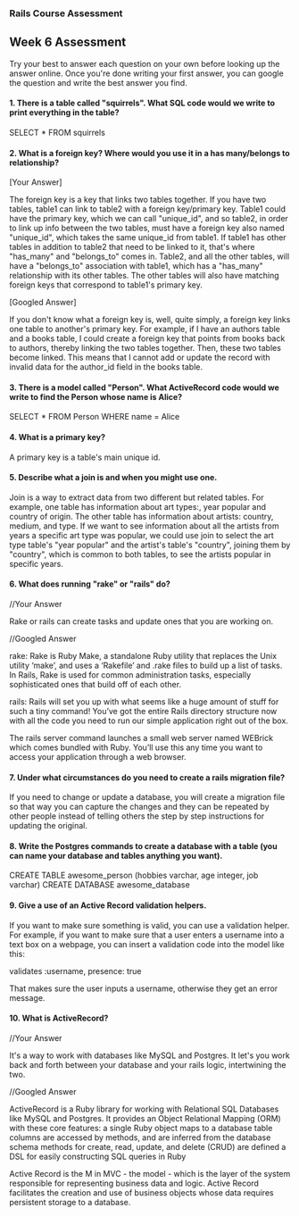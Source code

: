 ### Rails Course Assessment

## Week 6 Assessment

Try your best to answer each question on your own before looking up the answer online. Once you're done writing your first answer, you can google the question and write the best answer you find.


#### 1. There is a table called "squirrels". What SQL code would we write to print everything in the table?

SELECT * FROM squirrels

#### 2. What is a foreign key? Where would you use it in a has many/belongs to relationship?

[Your Answer]

The foreign key is a key that links two tables together. If you have two tables, table1 can link to table2 with a foreign key/primary key. Table1 could have the primary key, which we can call "unique_id", and so table2, in order to link up info between the two tables, must have a foreign key also named "unique_id", which takes the same unique_id from table1.
If table1 has other tables in addition to table2 that need to be linked to it, that's where "has_many" and "belongs_to" comes in. Table2, and all the other tables, will have a "belongs_to" association with table1, which has a "has_many" relationship with its other tables. The other tables will also have matching foreign keys that correspond to table1's primary key.

[Googled Answer]

If you don't know what a foreign key is, well, quite simply, a foreign key links one table to another's primary key. For example, if I have an authors table and a books table, I could create a foreign key that points from books back to authors, thereby linking the two tables together. Then, these two tables become linked. This means that I cannot add or update the record with invalid data for the author_id field in the books table.

#### 3. There is a model called "Person". What ActiveRecord code would we write to find the Person whose name is Alice?

SELECT * FROM Person WHERE name = Alice

#### 4. What is a primary key?
A primary key is a table's main unique id.

#### 5. Describe what a join is and when you might use one.

Join is a way to extract data from two different but related tables. For example, one table has information about art types:, year popular and country of origin. The other table has information about artists: country, medium, and type. If we want to see information about all the artists from years a specific art type was popular, we could use join to select the art type table's "year popular" and the artist's table's "country", joining them by "country", which is common to both tables, to see the artists popular in specific years.

#### 6. What does running "rake" or "rails" do?

//Your Answer

Rake or rails can create tasks and update ones that you are working on.

//Googled Answer

rake:
Rake is Ruby Make, a standalone Ruby utility that replaces the Unix utility ‘make’, and uses a ‘Rakefile’ and .rake files to build up a list of tasks. In Rails, Rake is used for common administration tasks, especially sophisticated ones that build off of each other.

rails:
Rails will set you up with what seems like a huge amount of stuff for such a tiny command! You’ve got the entire Rails directory structure now with all the code you need to run our simple application right out of the box.

The rails server command launches a small web server named WEBrick which comes bundled with Ruby. You’ll use this any time you want to access your application through a web browser.


#### 7. Under what circumstances do you need to create a rails migration file?

If you need to change or update a database, you will create a migration file so that way you can capture the changes and they can be repeated by other people instead of telling others the step by step instructions for updating the original.

#### 8. Write the Postgres commands to create a database with a table (you can name your database and tables anything you want).

CREATE TABLE awesome_person (hobbies varchar, age integer, job varchar)
CREATE DATABASE awesome_database

#### 9. Give a use of an Active Record validation helpers.

If you want to make sure something is valid, you can use a validation helper. For example, if you want to make sure that a user enters a username into a text box on a webpage, you can insert a validation code into the model like this:

validates :username, presence: true

That makes sure the user inputs a username, otherwise they get an error message.

#### 10. What is ActiveRecord?

//Your Answer

It's a way to work with databases like MySQL and Postgres. It let's you work back and forth between your database and your rails logic, intertwining the two.

//Googled Answer

ActiveRecord is a Ruby library for working with Relational SQL Databases like MySQL and Postgres. It provides an Object Relational Mapping (ORM) with these core features:
a single Ruby object maps to a database table
columns are accessed by methods, and are inferred from the database schema
methods for create, read, update, and delete (CRUD) are defined
a DSL for easily constructing SQL queries in Ruby

Active Record is the M in MVC - the model - which is the layer of the system responsible for representing business data and logic. Active Record facilitates the creation and use of business objects whose data requires persistent storage to a database.
